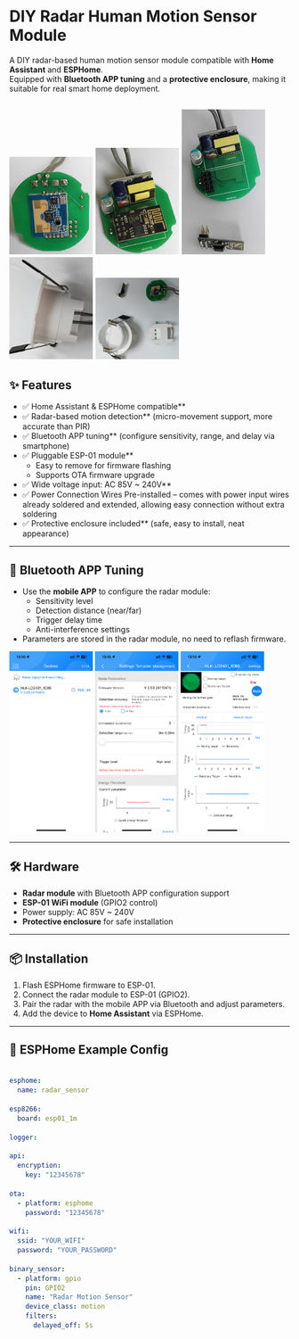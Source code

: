 # DIY Radar Human Motion Sensor Module

A DIY radar-based human motion sensor module compatible with **Home Assistant** and **ESPHome**.  
Equipped with **Bluetooth APP tuning** and a **protective enclosure**, making it suitable for real smart home deployment.

<img src="images/1-5.jpg" alt="Module image information" width="150">  <img src="images/2-5.jpg" alt="" width="150">  <img src="images/3-5.jpg" alt=" " width="150">  <img src="images/4-5.jpg" alt=" " width="150">  <img src="images/6-5.jpg" alt=" " width="150">
---

## ✨ Features
- ✅ Home Assistant & ESPHome compatible**
- ✅ Radar-based motion detection** (micro-movement support, more accurate than PIR)
- ✅ Bluetooth APP tuning** (configure sensitivity, range, and delay via smartphone)
- ✅ Pluggable ESP-01 module**  
  - Easy to remove for firmware flashing  
  - Supports OTA firmware upgrade  
- ✅ Wide voltage input: AC 85V ~ 240V**
- ✅ Power Connection Wires Pre-installed – comes with power input wires already soldered and extended, allowing easy connection without extra soldering
- ✅ Protective enclosure included** (safe, easy to install, neat appearance)
---

## 📱 Bluetooth APP Tuning
- Use the **mobile APP** to configure the radar module:
  - Sensitivity level
  - Detection distance (near/far)
  - Trigger delay time
  - Anti-interference settings  
- Parameters are stored in the radar module, no need to reflash firmware.

<img src="images/11-3.png" alt="Bluetooth APP Tuning" width="150">  <img src="images/12-3.png" alt="Bluetooth APP Tuning" width="150">  <img src="images/13-3.png" alt="Bluetooth APP Tuning" width="150">



---

## 🛠 Hardware
- **Radar module** with Bluetooth APP configuration support
- **ESP-01 WiFi module** (GPIO2 control)
- Power supply: AC 85V ~ 240V
- **Protective enclosure** for safe installation
---

## 📦 Installation
1. Flash ESPHome firmware to ESP-01.
2. Connect the radar module to ESP-01 (GPIO2).
3. Pair the radar with the mobile APP via Bluetooth and adjust parameters.
4. Add the device to **Home Assistant** via ESPHome.

---

## 🔧 ESPHome Example Config
```yaml

esphome:
  name: radar_sensor

esp8266:
  board: esp01_1m

logger:

api:
  encryption:
    key: "12345678"

ota:
  - platform: esphome
    password: "12345678"

wifi:
  ssid: "YOUR_WIFI"
  password: "YOUR_PASSWORD"

binary_sensor:
  - platform: gpio
    pin: GPIO2
    name: "Radar Motion Sensor"
    device_class: motion
    filters:
      delayed_off: 5s
